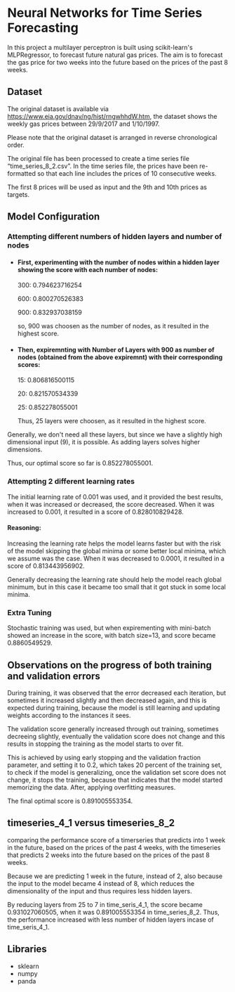 # Neural Networks for Time Series Forecasting

In this project a multilayer perceptron is built using scikit-learn's MLPRegressor, to forecast future natural gas prices. 
The aim is to forecast the gas price for two weeks into the future based on the prices of the past 8 weeks.

## Dataset

The original dataset is available via https://www.eia.gov/dnav/ng/hist/rngwhhdW.htm, the dataset shows the weekly gas prices between 29/9/2017 and 1/10/1997. 

Please note that the original dataset is arranged in reverse chronological order.

The original file has been processed to create a time series file “time_series_8_2.csv”. In the time series file, the prices have been re- formatted so that each line includes the prices of 10 consecutive weeks.

The first 8 prices will be used as input and the 9th and 10th prices as targets.

## Model Configuration

### Attempting different numbers of hidden layers and number of nodes
* #### First, experimenting with the number of nodes within a hidden layer showing the score with each number of nodes:

    300:
    0.794623716254

    600:
    0.800270526383

    900:
    0.832937038159

    so, 900 was choosen as the number of nodes, as it resulted in the highest score.

* #### Then, expiremnting with Number of Layers with 900 as number of nodes (obtained from the above expiremnt) with their corresponding scores:

    15:
    0.806816500115

    20:
    0.821570534339

    25:
    0.852278055001

    Thus, 25 layers were choosen, as it resulted in the highest score. 

Generally, we don't need all these layers, but since we have a slightly high dimensional input (9), it is possible. As adding layers solves higher dimensions.

Thus, our optimal score so far is 0.852278055001.

### Attempting 2 different learning rates

The initial learning rate of 0.001 was used, and it provided the best results, when it was increased or decreased, the score decreased.
When it was increased to 0.001, it resulted in a score of 0.828010829428.

#### Reasoning:
Increasing the learning rate helps the model learns faster but with the risk of the model skipping the global minima or some better local minima, which we assume was the case.
When it was decreased to 0.0001, it resulted in a score of 0.813443956902.

Generally decreasing the learning rate should help the model reach global minimum, but in this case it became too small that it got stuck in some local minima.

### Extra Tuning
Stochastic training was used, but when expirementing with mini-batch showed an increase in the score, with batch size=13, and score became 0.8860549529.

## Observations on the progress of both training and validation errors 
During training, it was observed that the error decreased each iteration, but sometimes it increased slightly and then decreased again, and this is expected during training, because the model is still learning and updating weights according to the instances it sees.

The validation score generally increased through out training, sometimes decreeing slightly, eventually the validation score does not change and this results in stopping the training as the model starts to over fit.

This is achieved by using early stopping and the validation fraction parameter, and setting it to 0.2, which takes 20 percent of the training set, to check if the model is generalizing, once the validation set score does not change, it stops the training, because that indicates that the model started memorizing the data.
After, applying overfitting measures.

The final optimal score is 0.891005553354.

## timeseries_4_1 versus timeseries_8_2
comparing the performance score of a timerseries that predicts into 1 week in the future, based on the prices of the past 4 weeks, with the timeseries that predicts 2 weeks into the future based on the prices of the past 8 weeks.
 
Because we are predicting 1 week in the future, instead of 2, also because the input to the model became 4 instead of 8, which reduces the dimensionality of the input and thus requires less hidden layers.

By reducing layers from 25 to 7 in time_seris_4_1, the score became 0.931027060505, when it was 0.891005553354 in time_series_8_2. Thus, the performance increased with less number of hidden layers incase of time_seris_4_1.

## Libraries
* sklearn
* numpy
* panda
